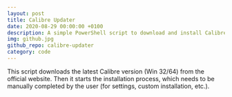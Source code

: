 ```yaml
---
layout: post
title: Calibre Updater
date: 2020-08-29 00:00:00 +0100
description: A simple PowerShell script to download and install Calibre.
img: github.jpg
github_repo: calibre-updater
category: code
---
```

This script downloads the latest Calibre version (Win 32/64) from the official website. Then it starts the installation process, which needs to be manually completed by the user (for settings, custom installation, etc.).